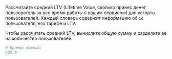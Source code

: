 Рассчитайте средний LTV (Lifetime Value, сколько принес денег пользователь за все время работы с вашим сервисом) для когорты пользователей. Каждый словарь содержит информацию об `id` пользователя, его тарифе и LTV. 

Чтобы рассчитать средний LTV, вычислите общую сумму и разделите ее на количество пользователей.

```python
# Пример вывода:
625.0
```